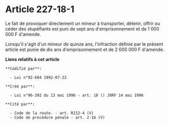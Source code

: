 # Article 227-18-1

Le fait de provoquer directement un mineur à transporter, détenir, offrir ou céder des stupéfiants est puni de sept ans
d'emprisonnement et de 1 000 000 F d'amende.

Lorsqu'il s'agit d'un mineur de quinze ans, l'infraction définie par le présent article est punie de dix ans d'emprisonnement
et de 2 000 000 F d'amende.

**Liens relatifs à cet article**

	**Codifié par**:

	  - Loi n°92-684 1992-07-22

	**Créé par**:

	  - Loi n°96-392 du 13 mai 1996 - art. 18 () JORF 14 mai 1996

	**Cité par**:

	  - Code de la route. - art. R212-4 (V)
	  - Code de procédure pénale - art. 2-16 (V)
